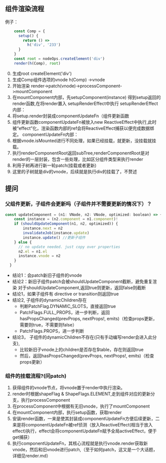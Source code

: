 ## 组件渲染流程 
例子：
```javascript
    const Comp = {
      setup() {
        return () =>
          h('div', '233')
      }
    }
    const root = nodeOps.createElement('div')
    render(h(Comp), root)
```
0. 生成root createElement('div')
1. 生成Comp组件选项的vnode h(Comp) ->vnode
2. 开始渲染 render->patch(vnode)->processComponent->mountComponent  
3. 在mountComponent内部，先setupComponent(instance) 得到setup返回的render函数,在将render置入  setupRenderEffect中执行
setupRenderEffect内部：
1. 将setup.render封装成componentUpdateFn（组件更新函数
2. 组件更新函数componentUpdateFn被放入new ReactiveEffect中执行,此时被“effect”化，渲染函数内部的ref会将ReactiveEffect捕获以便完成数据绑定。
componentUpdateFn内部：
1. 根据vnode.isMounted进行不同处理，如果已经挂载，就更新，没挂载就挂载。
2. 执行renderComponentRoot返回subTree,renderComponentRoot是对render的一层封装，包含一些处理，比如区分组件类型来执行render
3. 利用子树再进行新一轮patch(挂载或者更新)
4. 这里的子树就是div的vnode，后续就是执行div的挂载了，不赘述

## 提问 
### 父组件更新，子组件会更新吗（子组件并不需要更新的情况下）？
```javascript
const updateComponent = (n1: VNode, n2: VNode, optimized: boolean) => {
    const instance = (n2.component = n1.component)!
    if (shouldUpdateComponent(n1, n2, optimized)) {
        instance.next = n2
        invalidateJob(instance.update)
        instance.update() //更新子组件
    } else {
      // no update needed. just copy over properties
      n2.el = n1.el
      instance.vnode = n2
    }
  }
```
- 结论1：会patch新旧子组件的vnode
- 结论2：新旧子组件patch会被shouldUpdateComponent截断，避免重复渲染
对于shouldUpdateComponent,返回true则更新，返回false则截断
- 结论1，如果子组件有 directive or transition则返回true
- 结论2, 子组件的dynamicChildren存在
  - 判断PatchFlag.DYNAMIC_SLOTS，直接返回true
  - PatchFlags.FULL_PROPS，进一步判断，返回 hasPropsChanged(prevProps, nextProps!, emits)（检查props更新，需要则true，不需要则false）
  - PatchFlags.PROPS，进一步判断
- 结论3， 子组件的dynamicChildren不存在(只有手动编写render会进入此分支),
  - 比较新旧子vnode上的children是否存在$table，存在则返回true
  - 然后，返回hasPropsChanged(prevProps, nextProps!, emits)（检查props更新）

### 组件的挂载流程?(问patch)
1. 获得组件的vnode节点，将vnode置于render中执行渲染。
2. render时根据shapeFlag & ShapeFlags.ELEMENT,走到组件对应的更新分支，执行processComponent
3. 在processComponent中根据有无旧vnode，执行了mountComponent  
4. 在mountComponent内部，执行setup函数，获取render
5. 安装render函数，一来是使其封装成componentUpdateFn方便后续更新，二来是将componentUpdateFn被ref侦测（放入ReactiveEffect(相当于放入effect)执行，effect会将componentUpdateFn赋予全局activeEffect，便于get捕获）
6. 执行componentUpdateFn，其核心流程就是执行vnode.render获取新vnode，然后和旧vnode进行patch,（至于如何patch，这又是一个大话题，详细见render.md）
